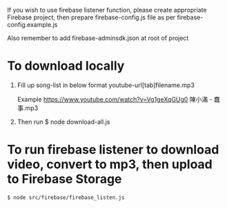 If you wish to use firebase listener function, please create appropriate Firebase project, then prepare firebase-config.js file as per firebase-config.example.js

Also remember to add firebase-adminsdk.json at root of project

# To download locally
1. Fill up song-list in below format
    youtube-url[tab]filename.mp3

    Example
    https://www.youtube.com/watch?v=Vg1geXqGUg0 陳小滿 - 蠢事.mp3

2. Then run
    $ node download-all.js


# To run firebase listener to download video, convert to mp3, then upload to Firebase Storage
    $ node src/firebase/firebase_listen.js